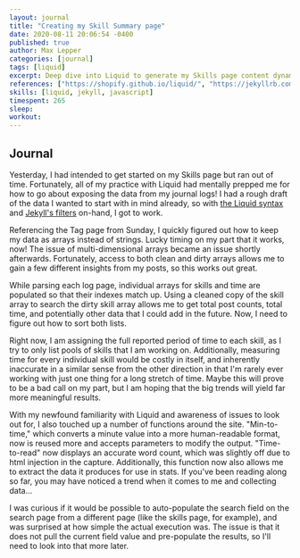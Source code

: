 ```yaml
---
layout: journal
title: "Creating my Skill Summary page"
date: 2020-08-11 20:06:54 -0400
published: true
author: Max Lepper
categories: [journal]
tags: [liquid]
excerpt: Deep dive into Liquid to generate my Skills page content dynamically from journal logs.
references: ["https://shopify.github.io/liquid/", "https://jekyllrb.com/docs/liquid/filters/", "https://devhints.io/jekyll", "http://blog.emmatosch.com/2016/03/09/using-custom-javascript-in-jekyll-blogs.html"]
skills: [liquid, jekyll, javascript]
timespent: 265
sleep: 
workout: 
---
```


## Journal

Yesterday, I had intended to get started on my Skills page but ran out of time. Fortunately, all of my practice with Liquid had mentally prepped me for how to go about exposing the data from my journal logs! I had a rough draft of the data I wanted to start with in mind already, so with [the Liquid syntax]({{page.references[0]}}) and [Jekyll's filters]({{page.references[1]}}) on-hand, I got to work.

Referencing the Tag page from Sunday, I quickly figured out how to keep my data as arrays instead of strings. Lucky timing on my part that it works, now! The issue of multi-dimensional arrays became an issue shortly afterwards. Fortunately, access to both clean and dirty arrays allows me to gain a few different insights from my posts, so this works out great.

While parsing each log page, individual arrays for skills and time are populated so that their indexes match up. Using a cleaned copy of the skill array to search the dirty skill array allows me to get total post counts, total time, and potentially other data that I could add in the future. Now, I need to figure out how to sort both lists.

Right now, I am assigning the full reported period of time to each skill, as I try to only list pools of skills that I am working on. Additionally, measuring time for every individual skill would be costly in itself, and inherently inaccurate in a similar sense from the other direction in that I'm rarely ever working with just one thing for a long stretch of time. Maybe this will prove to be a bad call on my part, but I am hoping that the big trends will yield far more meaningful results.

With my newfound familiarity with Liquid and awareness of issues to look out for, I also touched up a number of functions around the site. "Min-to-time," which converts a minute value into a more human-readable format, now is reused more and accepts parameters to modify the output. "Time-to-read" now displays an accurate word count, which was slightly off due to html injection in the capture. Additionally, this function now also allows me to extract the data it produces for use in stats. If you've been reading along so far, you may have noticed a trend when it comes to me and collecting data...

I was curious if it would be possible to auto-populate the search field on the search page from a different page (like the skills page, for example), and was surprised at how simple the actual execution was. The issue is that it does not pull the current field value and pre-populate the results, so I'll need to look into that more later.